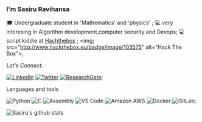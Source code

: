 ### I'm Sasiru Ravihansa

🎓 Undergraduate student in 'Mathematics' and 'physics' ;
💻 very interesing in Algorithm development,computer security and Devops;
💻 script kiddie at [Hachthebox](https://www.hackthebox.eu/profile/103575) ; <img; src="http://www.hackthebox.eu/badge/image/103575" alt="Hack The Box">;

<i>Let's Connect:</i><br>

<a href="https://www.linkedin.com/in/sasiru/" target="_blank"><img src="https://img.shields.io/badge/LinkedIn-%230077B5.svg?&style=flat-square&logo=linkedin&logoColor=white" alt="LinkedIn"></a>
<a href="https://www.twitter.com/sasirura/" target="_blank"><img src="https://img.shields.io/badge/Twitter-%23E4405F.svg?&style=flat-square&logo=twitter&logoColor=white" alt="Twitter"></a>
<a href="https://www.researchgate.net/profile/Sasiru_Ravihansa" target="_blank"><img alt="ResearchGate" src="https://img.shields.io/badge/-ResearchGate-00CCBB?style=flat-square&logo=ResearchGate&logoColor=white"></a>;

Languages and tools

![Python](https://img.shields.io/badge/-Python-8fcfd1?style=plastic&logo=Python)
![C](https://img.shields.io/badge/-C-00599C?style=plastic&logo=c)
![Assembly](https://img.shields.io/badge/-Assembly-orange)
![VS Code](https://img.shields.io/badge/-VS%20Code-007ACC?style=plastic&logo=visual-studio-code)
![Amazon AWS](https://img.shields.io/badge/Amazon%20AWS-232F3E?style=plastic&logo=amazon-aws)
![Docker](https://img.shields.io/badge/-Docker-black?style=flat-square&logo=docker)
![GitLab](https://img.shields.io/badge/-GitLab-FCA121?style=plastic&logo=gitlab);



![Sasiru's github stats](https://github-readme-stats.vercel.app/api?username=wijendra&count_private=true&show_icons=true)
